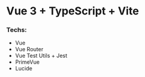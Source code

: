 # Vue 3 + TypeScript + Vite

### Techs:
- Vue
- Vue Router
- Vue Test Utils + Jest
- PrimeVue
- Lucide
